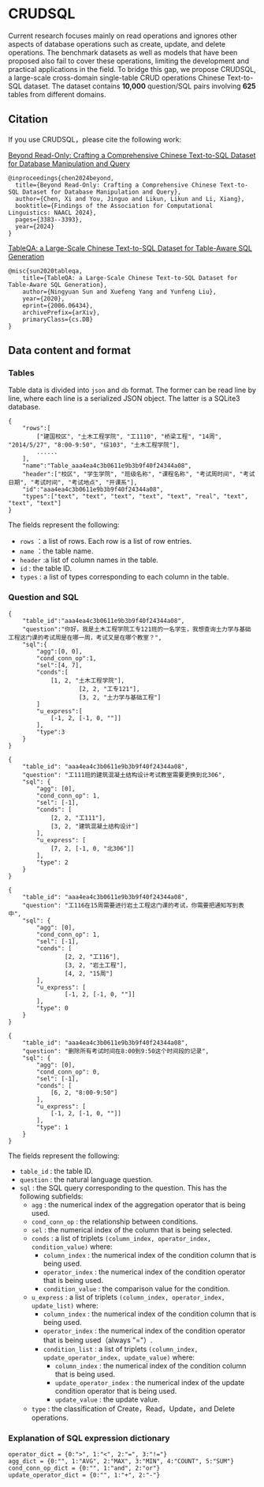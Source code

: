 # CRUDSQL

Current research focuses mainly on read operations and ignores other aspects of database operations such as create, update, and delete operations. The benchmark datasets as well as models that have been proposed also fail to cover these operations, limiting the development and practical applications in the field. To bridge this gap, we propose CRUDSQL, a large-scale cross-domain single-table CRUD operations Chinese Text-to-SQL dataset. The dataset contains **10,000**  question/SQL pairs involving **625** tables from different domains. 



## Citation

If you use CRUDSQL，please cite the following work:

[Beyond Read-Only: Crafting a Comprehensive Chinese Text-to-SQL Dataset for Database Manipulation and Query](https://aclanthology.org/2024.findings-naacl.214.pdf)

```
@inproceedings{chen2024beyond,
  title={Beyond Read-Only: Crafting a Comprehensive Chinese Text-to-SQL Dataset for Database Manipulation and Query},
  author={Chen, Xi and You, Jinguo and Likun, Likun and Li, Xiang},
  booktitle={Findings of the Association for Computational Linguistics: NAACL 2024},
  pages={3383--3393},
  year={2024}
}
```

[TableQA: a Large-Scale Chinese Text-to-SQL Dataset for Table-Aware SQL Generation](https://arxiv.org/abs/2006.06434)

```
@misc{sun2020tableqa,
    title={TableQA: a Large-Scale Chinese Text-to-SQL Dataset for Table-Aware SQL Generation},
    author={Ningyuan Sun and Xuefeng Yang and Yunfeng Liu},
    year={2020},
    eprint={2006.06434},
    archivePrefix={arXiv},
    primaryClass={cs.DB}
}
```



## Data content and format

### Tables

Table data is divided into `json` and `db` format. The former can be read line by line, where each line is a serialized JSON object. The latter is a SQLite3 database.

```
{
	"rows":[
		["建国校区", "土木工程学院", "工1110", "桥梁工程", "14周", "2014/5/27", "8:00-9:50", "综103", "土木工程学院"],
		......
	],
	"name":"Table_aaa4ea4c3b0611e9b3b9f40f24344a08",
	"header":["校区", "学生学院", "班级名称", "课程名称", "考试周时间", "考试日期", "考试时间", "考试地点", "开课系"],
	"id":"aaa4ea4c3b0611e9b3b9f40f24344a08",
	"types":["text", "text", "text", "text", "text", "real", "text", "text", "text"]
}
```

The fields represent the following:

+ `rows` ：a list of rows. Each row is a list of row entries.
+ `name` ：the table name.
+ `header` :a list of column names in the table.
+ `id` : the table ID.
+ `types` : a list of types corresponding to each column in the table.



### Question and SQL

```
{
	"table_id":"aaa4ea4c3b0611e9b3b9f40f24344a08",
	"question":"你好，我是土木工程学院工专121班的一名学生，我想查询土力学与基础工程这门课的考试周是在哪一周，考试又是在哪个教室？",
	"sql":{
		"agg":[0, 0],
		"cond_conn_op":1,
		"sel":[4, 7],
		"conds":[
			[1, 2, "土木工程学院"],
            		[2, 2, "工专121"],
            		[3, 2, "土力学与基础工程"]
		]
		"u_express":[
			[-1, 2, [-1, 0, ""]]
		],
		"type":3
	}
}

{
	"table_id": "aaa4ea4c3b0611e9b3b9f40f24344a08",
	"question": "工111班的建筑混凝土结构设计考试教室需要更换到北306",
	"sql": {
		"agg": [0], 
		"cond_conn_op": 1, 
		"sel": [-1], 
		"conds": [
			[2, 2, "工111"], 
			[3, 2, "建筑混凝土结构设计"]
		], 
		"u_express": [
			[7, 2, [-1, 0, "北306"]]
		], 
		"type": 2
	}
}

{
	"table_id": "aaa4ea4c3b0611e9b3b9f40f24344a08",
	"question": "工116在15周需要进行岩土工程这门课的考试，你需要把通知写到表中",
	"sql": {
		"agg": [0], 
		"cond_conn_op": 1, 
		"sel": [-1], 
		"conds": [
    			[2, 2, "工116"], 
    			[3, 2, "岩土工程"], 
    			[4, 2, "15周"]
		], 
		"u_express": [
    			[-1, 2, [-1, 0, ""]]
		], 
		"type": 0
	}
}

{
	"table_id": "aaa4ea4c3b0611e9b3b9f40f24344a08", 
	"question": "删除所有考试时间在8:00到9:50这个时间段的记录", 
	"sql": {
		"agg": [0], 
		"cond_conn_op": 0, 
		"sel": [-1], 
		"conds": [
			[6, 2, "8:00-9:50"]
		], 
		"u_express": [
			[-1, 2, [-1, 0, ""]]
		], 
		"type": 1
	}
}
```

The fields represent the following:

+ `table_id` : the table ID.
+ `question` : the natural language question.
+ `sql` : the SQL query corresponding to the question. This has the following subfields:
  + `agg` : the numerical index of the aggregation operator that is being used.
  + `cond_conn_op` :  the relationship between conditions.
  + `sel` : the numerical index of the column that is being selected.
  + `conds` : a list of triplets `(column_index, operator_index, condition_value)` where:
    + `column_index` : the numerical index of the condition column that is being used.
    + `operator_index` : the numerical index of the condition operator that is being used.
    + `condition_value` : the comparison value for the condition.
  + `u_express` : a list of triplets `(column_index, operator_index, update_list)` where:
    + `column_index` : the numerical index of the condition column that is being used.
    + `operator_index` : the numerical index of the condition operator that is being used（always "="）.
    + `condition_list` : a list of triplets `(column_index, update_operator_index, update_value)` where:
      + `column_index` : the numerical index of the condition column that is being used.
      + `update_operator_index` : the numerical index of the update condition operator that is being used.
      + `update_value` : the update value.
  + `type` :  the classification of Create，Read，Update，and Delete operations.



### Explanation of SQL expression dictionary

```
operator_dict = {0:">", 1:"<", 2:"=", 3:"!="}
agg_dict = {0:"", 1:"AVG", 2:"MAX", 3:"MIN", 4:"COUNT", 5:"SUM"}
cond_conn_op_dict = {0:"", 1:"and", 2:"or"}
update_operator_dict = {0:"", 1:"+", 2:"-"}
```



